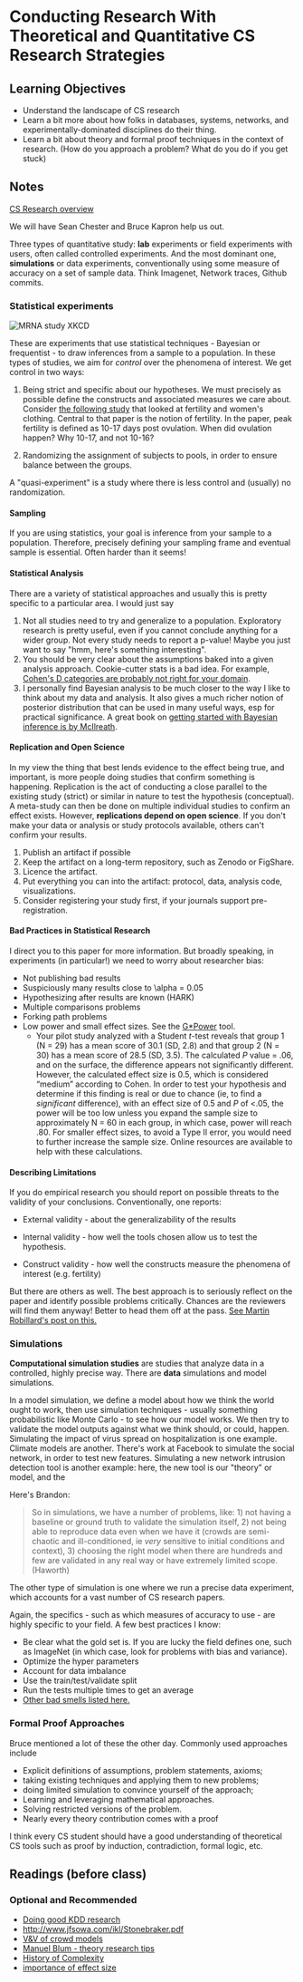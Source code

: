 # Conducting Research With Theoretical and Quantitative CS Research Strategies

## Learning Objectives

* Understand the landscape of CS research
* Learn a bit more about how folks in databases, systems, networks, and experimentally-dominated disciplines do their thing.
* Learn a bit about theory and formal proof techniques in the context of research. (How do you approach a problem? What do you do if you get stuck)

## Notes

[CS Research overview](https://dl.acm.org/doi/pdf/10.1145/1189136.1189180)

We will have Sean Chester and Bruce Kapron help us out.

Three types of quantitative study: **lab** experiments or field experiments with users, often called controlled experiments. And the most dominant one, **simulations** or data experiments, conventionally using some measure of accuracy on a set of sample data. Think Imagenet, Network traces, Github commits. 

### Statistical experiments

![MRNA study XKCD](https://imgs.xkcd.com/comics/statistics.png)

These are experiments that use statistical techniques - Bayesian or frequentist - to draw inferences from a sample to a population. In these types of studies, we aim for *control* over the phenomena of interest. We get control in two ways:

1. Being strict and specific about our hypotheses. We must precisely as possible define the constructs and associated measures we care about. Consider [the following study](https://slate.com/technology/2013/07/statistics-and-psychology-multiple-comparisons-give-spurious-results.html) that looked at fertility and women's clothing. Central to that paper is the notion of fertility. In the paper, peak fertility is defined as 10-17 days post ovulation. When did ovulation happen? Why 10-17, and not 10-16?

2. Randomizing the assignment of subjects to pools, in order to ensure balance between the groups. 

A "quasi-experiment" is a study where there is less control and (usually) no randomization. 

#### Sampling

If you are using statistics, your goal is inference from your sample to a population. Therefore, precisely defining your sampling frame and eventual sample is essential. Often harder than it seems!

#### Statistical Analysis

There are a variety of statistical approaches and usually this is pretty specific to a particular area. I would just say 

1. Not all studies need to try and generalize to a population. Exploratory research is pretty useful, even if you cannot conclude anything for a wider group. Not every study needs to report a p-value! Maybe you just want to say "hmm, here's something interesting".  
2. You should be very clear about the assumptions baked into a given analysis approach. Cookie-cutter stats is a bad idea. For example, [Cohen's D categories are probably not right for your domain](https://www.sciencedirect.com/science/article/abs/pii/S1364661319302979). 
3. I personally find Bayesian analysis to be much closer to the way I like to think about my data and analysis. It also gives a much richer notion of posterior distribution that can be used in many useful ways, esp for practical significance. A great book on [getting started with Bayesian inference is by McIlreath](https://xcelab.net/rm/statistical-rethinking/). 

#### Replication and Open Science

In my view the thing that best lends evidence to the effect being true, and important, is more people doing studies that confirm something is happening. Replication is the act of conducting a close parallel to the existing study (strict) or similar in nature to test the hypothesis (conceptual). A meta-study can then be done on multiple individual studies to confirm an effect exists. However, **replications depend on open science**. If you don't make your data or analysis or study protocols available, others can't confirm your results. 

1. Publish an artifact if possible
2. Keep the artifact on a long-term repository, such as Zenodo or FigShare.
3. Licence the artifact.
4. Put everything you can into the artifact: protocol, data, analysis code, visualizations. 
5. Consider registering your study first, if your journals support pre-registration. 

#### Bad Practices in Statistical Research

I direct you to this paper for more information. But broadly speaking, in experiments (in particular!) we need to worry about researcher bias:

- Not publishing bad results
- Suspiciously many results close to \alpha = 0.05
- Hypothesizing after results are known (HARK)
- Multiple comparisons problems
- Forking path problems
- Low power and small effect sizes. See the [G*Power](https://stats.idre.ucla.edu/other/gpower/) tool.
  - Your pilot study analyzed with a Student *t*-test reveals that group 1 (N  =  29) has a mean score of 30.1 (SD, 2.8) and that group 2 (N  =  30) has a mean score of 28.5 (SD, 3.5). The calculated *P* value  =  .06, and on the surface, the difference appears not significantly different. However, the calculated effect size is 0.5, which is considered “medium” according to Cohen. In order to test your hypothesis and determine if this finding is real or due to chance (ie, to find a *significant* difference), with an effect size of 0.5 and *P* of <.05, the power will be too low unless you expand the sample size to approximately N  =  60 in each group, in which case, power will reach .80. For smaller effect sizes, to avoid a Type II error, you would need to further increase the sample size. Online resources are available to help with these calculations.

#### Describing Limitations

If you do empirical research you should report on possible threats to the validity of your conclusions. Conventionally, one reports:

- External validity - about the generalizability of the results

- Internal validity - how well the tools chosen allow us to test the hypothesis.

- Construct validity - how well the constructs measure the phenomena of interest (e.g. fertility)

But there are others as well. The best approach is to seriously reflect on the paper and identify possible problems critically. Chances are the reviewers will find them anyway! Better to head them off at the pass. [See Martin Robillard's post on this.](https://www.cs.mcgill.ca/~martin/blog/2015-04-29.html)

### Simulations

**Computational simulation studies** are studies that analyze data in a controlled, highly precise way. There are **data** simulations and model simulations. 

In a model simulation, we define a model about how we think the world ought to work, then use simulation techniques - usually something probabilistic like Monte Carlo - to see how our model works. We then try to validate the model outputs against what we think should, or could, happen. Simulating the impact of virus spread on hospitalization is one example. Climate models are another. There's work at Facebook to simulate the social network, in order to test new features. Simulating a new network intrusion detection tool is another example: here, the new tool is our "theory" or model, and the 

Here's Brandon:

>  So in simulations, we have a number of problems, like: 1) not having a baseline or ground truth to validate the simulation itself, 2) not being able to reproduce data even when we have it (crowds are semi-chaotic and ill-conditioned, ie *very* sensitive to initial conditions and context), 3) choosing the right model when there are hundreds and few are validated in any real way or have extremely limited scope. (Haworth)

The other type of simulation is one where we run a precise data experiment, which accounts for a vast number of CS research papers. 

Again, the specifics - such as which measures of accuracy to use - are highly specific to your field. A few best practices I know:

- Be clear what the gold set is. If you are lucky the field defines one, such as ImageNet (in which case, look for problems with bias and variance). 
- Optimize the hyper parameters
- Account for data imbalance
- Use the train/test/validate split
- Run the tests multiple times to get an average
- [Other bad smells listed here.](https://arxiv.org/abs/1803.05518)

### Formal Proof Approaches

Bruce mentioned a lot of these the other day. Commonly used approaches include 

- Explicit definitions of assumptions, problem statements, axioms;
- taking existing techniques and applying them to new problems; 
- doing limited simulation to convince yourself of the approach; 
- Learning and leveraging mathematical approaches. 
- Solving restricted versions of the problem.
- Nearly every theory contribution comes with a proof

I think every CS student should have a good understanding of theoretical CS tools such as proof by induction, contradiction, formal logic, etc.

## Readings (before class)

### Optional and Recommended

* [Doing good KDD research](https://www.cs.ucr.edu/~eamonn/Keogh_SIGKDD09_tutorial.pdf)
* http://www.jfsowa.com/ikl/Stonebraker.pdf
* [V&V of crowd models](https://ieeexplore.ieee.org/stamp/stamp.jsp?arnumber=5679166)
* [Manuel Blum - theory research tips](http://www.cs.cmu.edu/~mblum/research/pdf/grad.html)
* [History of Complexity](https://people.cs.uchicago.edu/~fortnow/papers/history.pdf)
* [importance of effect size](https://www.ncbi.nlm.nih.gov/pmc/articles/PMC3444174/)
